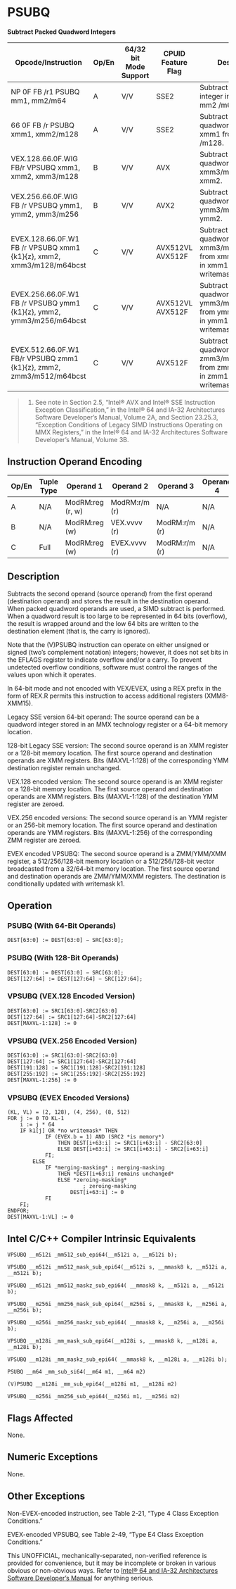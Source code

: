 # PSUBQ

**Subtract Packed Quadword Integers**

| Opcode/Instruction                                                   | Op/En | 64/32 bit Mode Support | CPUID Feature Flag | Description                                                                                            |
| -------------------------------------------------------------------- | ----- | ---------------------- | ------------------ | ------------------------------------------------------------------------------------------------------ |
| NP 0F FB /r1 PSUBQ mm1, mm2/m64                                      | A     | V/V                    | SSE2               | Subtract quadword integer in mm1 from mm2 /m64.                                                        |
| 66 0F FB /r PSUBQ xmm1, xmm2/m128                                    | A     | V/V                    | SSE2               | Subtract packed quadword integers in xmm1 from xmm2 /m128.                                             |
| VEX.128.66.0F.WIG FB/r VPSUBQ xmm1, xmm2, xmm3/m128                  | B     | V/V                    | AVX                | Subtract packed quadword integers in xmm3/m128 from xmm2.                                              |
| VEX.256.66.0F.WIG FB /r VPSUBQ ymm1, ymm2, ymm3/m256                 | B     | V/V                    | AVX2               | Subtract packed quadword integers in ymm3/m256 from ymm2.                                              |
| EVEX.128.66.0F.W1 FB /r VPSUBQ xmm1 {k1}{z}, xmm2, xmm3/m128/m64bcst | C     | V/V                    | AVX512VL AVX512F   | Subtract packed quadword integers in xmm3/m128/m64bcst from xmm2 and store in xmm1 using writemask k1. |
| EVEX.256.66.0F.W1 FB /r VPSUBQ ymm1 {k1}{z}, ymm2, ymm3/m256/m64bcst | C     | V/V                    | AVX512VL AVX512F   | Subtract packed quadword integers in ymm3/m256/m64bcst from ymm2 and store in ymm1 using writemask k1. |
| EVEX.512.66.0F.W1 FB/r VPSUBQ zmm1 {k1}{z}, zmm2, zmm3/m512/m64bcst  | C     | V/V                    | AVX512F            | Subtract packed quadword integers in zmm3/m512/m64bcst from zmm2 and store in zmm1 using writemask k1. |

> 1. See note in Section 2.5, “Intel® AVX and Intel® SSE Instruction Exception Classification,” in the Intel® 64 and IA-32 Architectures Software Developer’s Manual, Volume 2A, and Section 23.25.3, “Exception Conditions of Legacy SIMD Instructions Operating on MMX Registers,” in the Intel® 64 and IA-32 Architectures Software Developer’s Manual, Volume 3B.

## Instruction Operand Encoding

| Op/En | Tuple Type | Operand 1        | Operand 2     | Operand 3     | Operand 4 |
| ----- | ---------- | ---------------- | ------------- | ------------- | --------- |
| A     | N/A        | ModRM:reg (r, w) | ModRM:r/m (r) | N/A           | N/A       |
| B     | N/A        | ModRM:reg (w)    | VEX.vvvv (r)  | ModRM:r/m (r) | N/A       |
| C     | Full       | ModRM:reg (w)    | EVEX.vvvv (r) | ModRM:r/m (r) | N/A       |

## Description

Subtracts the second operand (source operand) from the first operand (destination operand) and stores the result in the destination operand. When packed quadword operands are used, a SIMD subtract is performed. When a quadword result is too large to be represented in 64 bits (overflow), the result is wrapped around and the low 64 bits are written to the destination element (that is, the carry is ignored).

Note that the (V)PSUBQ instruction can operate on either unsigned or signed (two’s complement notation) integers; however, it does not set bits in the EFLAGS register to indicate overflow and/or a carry. To prevent undetected overflow conditions, software must control the ranges of the values upon which it operates.

In 64-bit mode and not encoded with VEX/EVEX, using a REX prefix in the form of REX.R permits this instruction to access additional registers (XMM8-XMM15).

Legacy SSE version 64-bit operand: The source operand can be a quadword integer stored in an MMX technology register or a 64-bit memory location.

128-bit Legacy SSE version: The second source operand is an XMM register or a 128-bit memory location. The first source operand and destination operands are XMM registers. Bits (MAXVL-1:128) of the corresponding YMM destination register remain unchanged.

VEX.128 encoded version: The second source operand is an XMM register or a 128-bit memory location. The first source operand and destination operands are XMM registers. Bits (MAXVL-1:128) of the destination YMM register are zeroed.

VEX.256 encoded versions: The second source operand is an YMM register or an 256-bit memory location. The first source operand and destination operands are YMM registers. Bits (MAXVL-1:256) of the corresponding ZMM register are zeroed.

EVEX encoded VPSUBQ: The second source operand is a ZMM/YMM/XMM register, a 512/256/128-bit memory location or a 512/256/128-bit vector broadcasted from a 32/64-bit memory location. The first source operand and destination operands are ZMM/YMM/XMM registers. The destination is conditionally updated with writemask k1.

## Operation

### PSUBQ (With 64-Bit Operands)

```
DEST[63:0] := DEST[63:0] − SRC[63:0];

```

### PSUBQ (With 128-Bit Operands)

```
DEST[63:0] := DEST[63:0] − SRC[63:0];
DEST[127:64] := DEST[127:64] − SRC[127:64];

```

### VPSUBQ (VEX.128 Encoded Version)

```
DEST[63:0] := SRC1[63:0]-SRC2[63:0]
DEST[127:64] := SRC1[127:64]-SRC2[127:64]
DEST[MAXVL-1:128] := 0

```

### VPSUBQ (VEX.256 Encoded Version)

```
DEST[63:0] := SRC1[63:0]-SRC2[63:0]
DEST[127:64] := SRC1[127:64]-SRC2[127:64]
DEST[191:128] := SRC1[191:128]-SRC2[191:128]
DEST[255:192] := SRC1[255:192]-SRC2[255:192]
DEST[MAXVL-1:256] := 0

```

### VPSUBQ (EVEX Encoded Versions)

```
(KL, VL) = (2, 128), (4, 256), (8, 512)
FOR j := 0 TO KL-1
    i := j * 64
    IF k1[j] OR *no writemask* THEN
            IF (EVEX.b = 1) AND (SRC2 *is memory*)
                THEN DEST[i+63:i] := SRC1[i+63:i] - SRC2[63:0]
                ELSE DEST[i+63:i] := SRC1[i+63:i] - SRC2[i+63:i]
            FI;
        ELSE
            IF *merging-masking* ; merging-masking
                THEN *DEST[i+63:i] remains unchanged*
                ELSE *zeroing-masking*
                        ; zeroing-masking
                    DEST[i+63:i] := 0
            FI
    FI;
ENDFOR;
DEST[MAXVL-1:VL] := 0

```

## Intel C/C++ Compiler Intrinsic Equivalents

```
VPSUBQ __m512i _mm512_sub_epi64(__m512i a, __m512i b);

```

```
VPSUBQ __m512i _mm512_mask_sub_epi64(__m512i s, __mmask8 k, __m512i a, __m512i b);

```

```
VPSUBQ __m512i _mm512_maskz_sub_epi64( __mmask8 k, __m512i a, __m512i b);

```

```
VPSUBQ __m256i _mm256_mask_sub_epi64(__m256i s, __mmask8 k, __m256i a, __m256i b);

```

```
VPSUBQ __m256i _mm256_maskz_sub_epi64( __mmask8 k, __m256i a, __m256i b);

```

```
VPSUBQ __m128i _mm_mask_sub_epi64(__m128i s, __mmask8 k, __m128i a, __m128i b);

```

```
VPSUBQ __m128i _mm_maskz_sub_epi64( __mmask8 k, __m128i a, __m128i b);

```

```
PSUBQ __m64 _mm_sub_si64(__m64 m1, __m64 m2)

```

```
(V)PSUBQ __m128i _mm_sub_epi64(__m128i m1, __m128i m2)

```

```
VPSUBQ __m256i _mm256_sub_epi64(__m256i m1, __m256i m2)

```

## Flags Affected

None.

## Numeric Exceptions

None.

## Other Exceptions

Non-EVEX-encoded instruction, see Table 2-21, “Type 4 Class Exception Conditions.”

EVEX-encoded VPSUBQ, see Table 2-49, “Type E4 Class Exception Conditions.”

This UNOFFICIAL, mechanically-separated, non-verified reference is provided for convenience, but it may be
incomplete or broken in various obvious or non-obvious
ways. Refer to [Intel® 64 and IA-32 Architectures Software Developer’s Manual](https://software.intel.com/en-us/download/intel-64-and-ia-32-architectures-sdm-combined-volumes-1-2a-2b-2c-2d-3a-3b-3c-3d-and-4) for anything serious.
